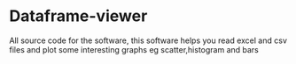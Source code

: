 # Dataframe-viewer
All source code for the software,
this software helps you read excel and csv files and plot some interesting graphs eg scatter,histogram and bars
